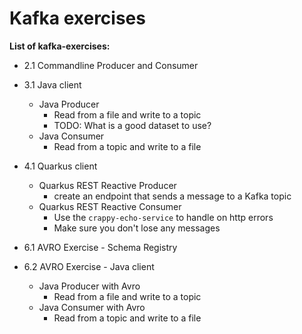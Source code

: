 # Kafka exercises

**List of kafka-exercises:**

* 2.1 Commandline Producer and Consumer

* 3.1 Java client
  * Java Producer
    * Read from a file and write to a topic
    * TODO:  What is a good dataset to use? 
  * Java Consumer
    * Read from a topic and write to a file

* 4.1 Quarkus client
  * Quarkus REST Reactive Producer
    * create an endpoint that sends a message to a Kafka topic
  * Quarkus REST Reactive Consumer
    * Use the `crappy-echo-service` to handle on http errors
    * Make sure you don't lose any messages


* 6.1 AVRO Exercise - Schema Registry

* 6.2 AVRO Exercise - Java client
  * Java Producer with Avro
    * Read from a file and write to a topic
  * Java Consumer with Avro
    * Read from a topic and write to a file

